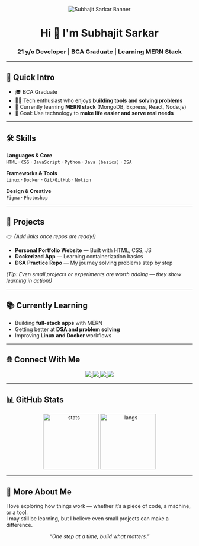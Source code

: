 <!-- Banner -->
<p align="center">
  <img src="assets/banner.png" alt="Subhajit Sarkar Banner" />
</p>

<h1 align="center">Hi 👋 I'm Subhajit Sarkar</h1>
<h3 align="center">21 y/o Developer | BCA Graduate | Learning MERN Stack</h3>

---

## 💼 Quick Intro
- 🎓 BCA Graduate  
- 👨‍💻 Tech enthusiast who enjoys **building tools and solving problems**  
- 🌱 Currently learning **MERN stack** (MongoDB, Express, React, Node.js)  
- 🚀 Goal: Use technology to **make life easier and serve real needs**  

---

## 🛠️ Skills

**Languages & Core**  
`HTML` · `CSS` · `JavaScript` · `Python` · `Java (basics)` · `DSA`

**Frameworks & Tools**  
`Linux` · `Docker` · `Git/GitHub` · `Notion`

**Design & Creative**  
`Figma` · `Photoshop`

---

## 📂 Projects
👉 *(Add links once repos are ready!)*  

- **Personal Portfolio Website** — Built with HTML, CSS, JS  
- **Dockerized App** — Learning containerization basics  
- **DSA Practice Repo** — My journey solving problems step by step  

*(Tip: Even small projects or experiments are worth adding — they show learning in action!)*  

---

## 📚 Currently Learning
- Building **full-stack apps** with MERN  
- Getting better at **DSA and problem solving**  
- Improving **Linux and Docker** workflows  

---

## 🌐 Connect With Me
<p align="center">
  <a href="https://www.linkedin.com/in/subhajit-cmd/" target="_blank">
    <img src="https://img.shields.io/badge/LinkedIn-0a66c2?style=for-the-badge&logo=linkedin&logoColor=white"/>
  </a>
  <a href="mailto:subhajitsakar26@gmail.com" target="_blank">
    <img src="https://img.shields.io/badge/Email-D14836?style=for-the-badge&logo=gmail&logoColor=white"/>
  </a>
  <a href="https://x.com/subhajit_cmd" target="_blank">
    <img src="https://img.shields.io/badge/Twitter(X)-000000?style=for-the-badge&logo=x&logoColor=white"/>
  </a>
  <a href="https://github.com/subhajitsakar26-eng" target="_blank">
    <img src="https://img.shields.io/badge/GitHub-333?style=for-the-badge&logo=github&logoColor=white"/>
  </a>
</p>

---

## 📊 GitHub Stats
<p align="center">
  <img src="https://github-readme-stats.vercel.app/api?username=subhajitsakar26-eng&show_icons=true&theme=tokyonight" alt="stats" height="150"/>
  <img src="https://github-readme-stats.vercel.app/api/top-langs/?username=subhajitsakar26-eng&layout=compact&theme=tokyonight" alt="langs" height="150"/>
</p>

---

## 🙋 More About Me
I love exploring how things work — whether it’s a piece of code, a machine, or a tool.  
I may still be learning, but I believe even small projects can make a difference.  

<p align="center"><i>“One step at a time, build what matters.”</i></p>
